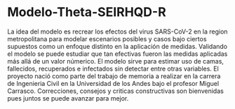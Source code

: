 # Modelo-Theta-SEIRHQD-R
La idea del modelo es recrear los efectos del virus SARS-CoV-2 en la region metropolitana para modelar escenarios posibles y casos bajo ciertos supuestos como un enfoque distinto en la aplicación de medidas.
Validando el modelo se puede estudiar que tan efectivas fueron las medidas aplicadas más allá de un valor númerico. El modelo sirve para estimar uso de camas, fallecidos, recuperados e infectados sin detectar entre otras variables.
El proyecto nació como parte del trabajo de memoria a realizar en la carrera de Ingenieria Civil en la Universidad de los Andes bajo el profesor Miguel Carrasco.
Correcciones, consejos y criticas constructivas son bienvenidas pues juntos se puede avanzar para mejor.
